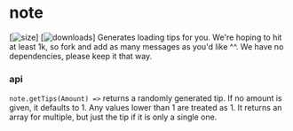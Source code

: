 # note
[![size](https://img.shields.io/bundlephobia/min/@obscuredc/note/1.0.0)]
[![downloads](https://img.shields.io/github/downloads/obscuredc/note/total)]
Generates loading tips for you. We're hoping to hit at least 1k, so fork and add as many messages as you'd like ^^. We have no dependencies, please keep it that way.
### api
`note.getTips(Amount) =>` returns a randomly generated tip. If no amount is given, it defaults to 1. Any values lower than 1 are treated as 1. It returns an array for multiple, but just the tip if it is only a single one.
